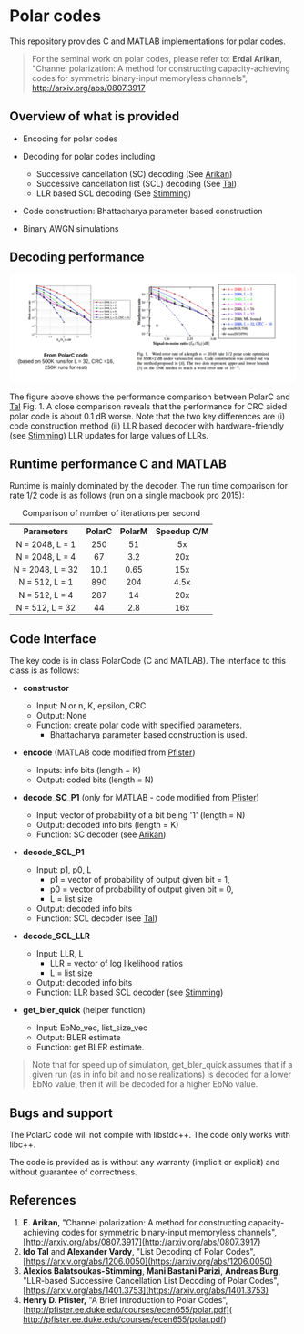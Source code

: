 Polar codes 
===================

This repository provides C and MATLAB implementations for polar codes.

> For the seminal work on polar codes, please refer to: **Erdal Arikan**, "Channel polarization: A method for constructing capacity-achieving codes for symmetric binary-input memoryless channels",  http://arxiv.org/abs/0807.3917 

Overview of what is provided
----------

 - Encoding for polar codes

 - Decoding for polar codes including
	 - Successive cancellation (SC) decoding (See [Arikan](http://arxiv.org/abs/0807.3917))
	 - Successive cancellation list (SCL) decoding (See [Tal](https://arxiv.org/abs/1206.0050))
	 - LLR based SCL decoding (See [Stimming](https://arxiv.org/abs/1401.3753))
	 
 - Code construction: Bhattacharya parameter based construction 

 - Binary AWGN simulations

Decoding performance
------

![Alt text](results/polar_performance.jpeg?raw=true "Performance comparison between PolarC and [Tal] Fig. 1")

The figure above shows the performance comparison between PolarC and [Tal](https://arxiv.org/abs/1206.0050) Fig. 1. A close comparison reveals that the performance for CRC aided polar code is about 0.1 dB worse. Note that the two key differences are (i) code construction method (ii) LLR based decoder with hardware-friendly (see [Stimming](https://arxiv.org/abs/1401.3753)) LLR updates for large values of LLRs. 

Runtime performance C and MATLAB
-----
Runtime is mainly dominated by the decoder. The run time comparison for rate 1/2 code is as follows (run on a single macbook pro 2015):
<table>
<caption> Comparison of number of iterations per second </caption>
  <tr align="center">
    <th>Parameters </th>
    <th>PolarC </th>
    <th>PolarM</th>
	<th>Speedup C/M</th>
  </tr>
  <tr align="center">
    <td>N = 2048, L = 1</td>
    <td>250</td>
    <td>51 </td>
    <td>5x</td>
  </tr>
  <tr align="center">
    <td>N = 2048, L = 4</td>
    <td>67 </td>
    <td>3.2</td>
    <td>20x</td>
  </tr>
  <tr align="center">
    <td>N = 2048, L = 32</td>
    <td>10.1</td>
    <td>0.65</td>
    <td>15x</td>
  </tr>
  <tr align="center">
    <td>N = 512, L = 1</td>
    <td>890</td>
    <td>204</td>
    <td>4.5x</td>
  </tr>
  <tr align="center">
    <td>N = 512, L = 4</td>
    <td>287</td>
    <td>14</td>
    <td>20x</td>
  </tr>
  <tr align="center">
    <td>N = 512, L = 32</td>
    <td>44</td>
    <td>2.8</td>
    <td>16x</td>
  </tr>
</table>


Code Interface
------

The key code is in class PolarCode (C and MATLAB). The interface to this class is as follows:

 - **constructor**
	 - Input: N or n, K, epsilon, CRC 
	 - Output: None 
	 - Function: create polar code with specified parameters. 
		 - Bhattacharya parameter based construction is used.

 - **encode** (MATLAB code modified from [Pfister](http://pfister.ee.duke.edu/courses/ecen655/polar.pdf))
	 - Inputs: info bits (length = K)
	 - Output: coded bits (length = N)

 - **decode_SC_P1** (only for MATLAB - code modified from [Pfister](http://pfister.ee.duke.edu/courses/ecen655/polar.pdf))
	 - Input: vector of probability of a bit being  '1' (length = N)
	 - Output: decoded info bits (length = K)
	 - Function: SC decoder  (see [Arikan](http://arxiv.org/abs/0807.3917))

 - **decode_SCL_P1**
	 - Input: p1, p0, L 
		 - p1 = vector of probability of output given bit = 1, 
		 - p0 = vector of probability of output given bit = 0,   
		 - L = list size
	 - Output: decoded info bits
	 - 	Function: SCL decoder (see [Tal](https://arxiv.org/abs/1206.0050))

 - **decode_SCL_LLR**
	 - Input: LLR, L
		 - LLR = vector of log likelihood ratios 
		 - L = list size
	 - Output: decoded info bits
	 - Function: LLR based SCL decoder (see [Stimming](https://arxiv.org/abs/1401.3753))

 - **get_bler_quick** (helper function)
	 - Input: EbNo_vec, list_size_vec
	 - Output: BLER estimate
	 - Function: get BLER estimate. 
		 
> Note that for speed up of simulation, get_bler_quick assumes that if a given run (as in info bit and noise realizations) is decoded for a lower EbNo value, then it will be decoded for a higher EbNo value. 


Bugs and support
------

The PolarC code will not compile with libstdc++. The code only works with libc++.

The code is provided as is without any warranty (implicit or explicit) and without guarantee of correctness. 

References
---------

 1. **E. Arikan**, "Channel polarization: A method for constructing capacity-achieving codes for symmetric binary-input memoryless channels", [http://arxiv.org/abs/0807.3917](http://arxiv.org/abs/0807.3917) 
 2.  **Ido Tal** and **Alexander Vardy**, 	"List Decoding of Polar Codes", [https://arxiv.org/abs/1206.0050](https://arxiv.org/abs/1206.0050)
 3.  **Alexios Balatsoukas-Stimming**, **Mani Bastani Parizi**, **Andreas Burg**, "LLR-based Successive Cancellation List Decoding of Polar Codes", [https://arxiv.org/abs/1401.3753](https://arxiv.org/abs/1401.3753)
 4. **Henry D. Pfister,** "A Brief Introduction to Polar Codes", [http://pfister.ee.duke.edu/courses/ecen655/polar.pdf]( http://pfister.ee.duke.edu/courses/ecen655/polar.pdf)

